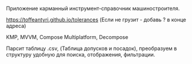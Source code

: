 Приложение карманный инструмент-справочник машиностроителя.

https://toffeantyri.github.io/tolerances
(Если не грузит - добавь ? в конце адреса)

KMP, MVVM, Compose Multiplatform, Decompose

Парсит таблицу .csv, (Таблица допусков и посадок), преобразуем в структуру удобную для поиска, отображения, фильтрации. 


